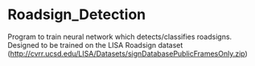 # Roadsign_Detection
Program to train neural network which detects/classifies roadsigns.
Designed to be trained on the LISA Roadsign dataset (http://cvrr.ucsd.edu/LISA/Datasets/signDatabasePublicFramesOnly.zip)
